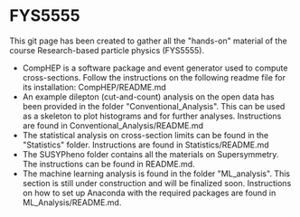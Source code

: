 # FYS5555

This git page has been created to gather all the "hands-on" material of the course Research-based particle physics (FYS5555). 

- CompHEP is a software package and event generator used to compute cross-sections. Follow the instructions on the following readme file for its installation: CompHEP/README.md
- An example dilepton (cut-and-count) analysis on the open data has been provided in the folder "Conventional_Analysis". This can be used as a skeleton to plot histograms and for further analyses. Instructions are found in Conventional_Analysis/README.md
- The statistical analysis on cross-section limits can be found in the "Statistics" folder. Instructions are found in Statistics/README.md
- The SUSYPheno folder contains all the materials on  Supersymmetry. The instructions can be found in README.md.
- The machine learning analysis is found in the folder "ML_analysis". This section is still under construction and will be finalized soon. Instructions on how to set up Anaconda with the required packages are found in ML_Analysis/README.md.